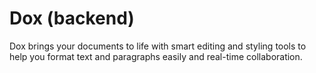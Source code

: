 # Dox (backend)
Dox brings your documents to life with smart editing and styling tools to help you format text and paragraphs easily and real-time collaboration.